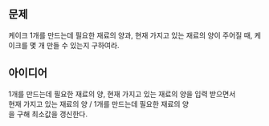 ## 문제
케이크 1개를 만드는데 필요한 재료의 양과, 현재 가지고 있는 재료의 양이 주어질 때, 케이크를 몇 개 만들 수 있는지 구하여라.  

## 아이디어
1개를 만드는데 필요한 재료의 양, 현재 가지고 있는 재료의 양을 입력 받으면서  
현재 가지고 있는 재료의 양 / 1개를 만드는데 필요한 재료의 양  
을 구해 최소값을 갱신한다.  
